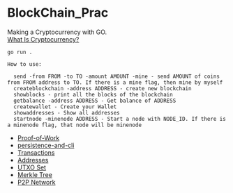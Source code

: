 # BlockChain_Prac

Making a Cryptocurrency with GO.  
[What Is Cryptocurrency?](https://www.investopedia.com/terms/c/cryptocurrency.asp)

```
go run .
```

```
How to use:

  send -from FROM -to TO -amount AMOUNT -mine - send AMOUNT of coins from FROM address to TO. If there is a mine flag, then mine by myself
  createblockchain -address ADDRESS - create new blockchain
  showblocks - print all the blocks of the blockchain
  getbalance -address ADDRESS - Get balance of ADDRESS
  createwallet - Create your Wallet
  showaddresses - Show all addresses
  startnode -minenode ADDRESS - Start a node with NODE_ID. If there is a minenode flag, that node will be minenode
```

- [Proof-of-Work](https://hou27.tistory.com/entry/Go로-만드는-블록체인-part-2-Proof-of-Work)
- [persistence-and-cli](https://hou27.tistory.com/entry/Go로-만드는-블록체인-part-3-Persistence)
- [Transactions](https://hou27.tistory.com/entry/Go로-만드는-블록체인-part-4-Transactions)
- [Addresses](https://hou27.tistory.com/entry/Go로-만드는-블록체인-part-5-Wallet)
- [UTXO Set](https://hou27.tistory.com/entry/Go로-만드는-블록체인-part-6-UTXO-집합)
- [Merkle Tree](https://hou27.tistory.com/entry/Go로-만드는-블록체인-part-7-Merkle-Tree)
- [P2P Network](https://hou27.tistory.com/entry/Go로-만드는-블록체인-part-8-Network)
